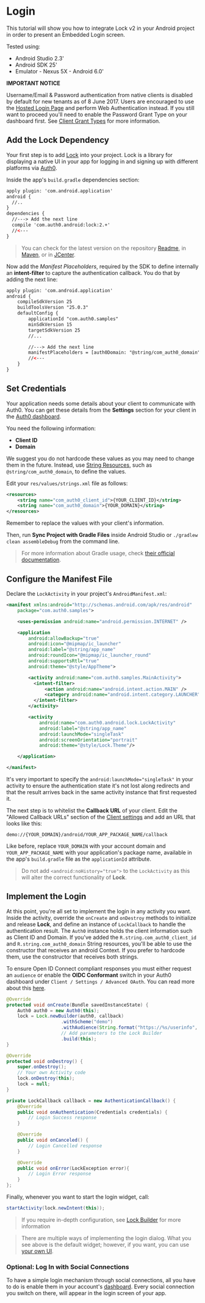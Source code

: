 # Login

This tutorial will show you how to integrate Lock v2 in your Android project in order to present an Embedded Login screen.

Tested using:
- Android Studio 2.3'
- Android SDK 25'
- Emulator - Nexus 5X - Android 6.0'


**IMPORTANT NOTICE**

Username/Email & Password authentication from native clients is disabled by default for new tenants as of 8 June 2017. Users are encouraged to use the [Hosted Login Page](https://auth0.com/docs/hosted-pages/login) and perform Web Authentication instead. If you still want to proceed you'll need to enable the Password Grant Type on your dashboard first. See [Client Grant Types](https://auth0.com/docs/clients/client-grant-types) for more information.


## Add the Lock Dependency

Your first step is to add [Lock](https://github.com/auth0/Lock.Android) into your project. Lock is a library for displaying a native UI in your app for logging in and signing up with different platforms via [Auth0](https://auth0.com/).


Inside the app's `build.gradle` dependencies section:

```xml
apply plugin: 'com.android.application'
android {
  //..
}
dependencies {
  //---> Add the next line
  compile 'com.auth0.android:lock:2.+'
  //<---
}
```

> You can check for the latest version on the repository [Readme](https://github.com/auth0/Lock.Android#install), in [Maven](http://search.maven.org/#search%7Cga%7C1%7Ca%3A%22lock%22%20g%3A%22com.auth0.android%22), or in [JCenter](https://bintray.com/auth0/android/lock).


Now add the _Manifest Placeholders_, required by the SDK to define internally an **intent-filter** to capture the authentication callback. You do that by adding the next line:

```xml
apply plugin: 'com.android.application'
android {
    compileSdkVersion 25
    buildToolsVersion "25.0.3"
    defaultConfig {
        applicationId "com.auth0.samples"
        minSdkVersion 15
        targetSdkVersion 25
        //...

        //---> Add the next line
        manifestPlaceholders = [auth0Domain: "@string/com_auth0_domain", auth0Scheme: "demo"]
        //<---
    }
}
```

## Set Credentials

Your application needs some details about your client to communicate with Auth0. You can get these details from the **Settings** section for your client in the [Auth0 dashboard](https://manage.auth0.com/#/).

You need the following information:

* **Client ID**
* **Domain**

We suggest you do not hardcode these values as you may need to change them in the future. Instead, use [String Resources](https://developer.android.com/guide/topics/resources/string-resource.html), such as `@string/com_auth0_domain`, to define the values.

Edit your `res/values/strings.xml` file as follows:

```xml
<resources>
    <string name="com_auth0_client_id">{YOUR_CLIENT_ID}</string>
    <string name="com_auth0_domain">{YOUR_DOMAIN}</string>
</resources>
```

Remember to replace the values with your client's information.

Then, run **Sync Project with Gradle Files** inside Android Studio or `./gradlew clean assembleDebug` from the command line.

> For more information about Gradle usage, check [their official documentation](https://gradle.org/getting-started-android-build/).



## Configure the Manifest File

Declare the `LockActivity` in your project's `AndroidManifest.xml`:

```xml
<manifest xmlns:android="http://schemas.android.com/apk/res/android"
    package="com.auth0.samples">

    <uses-permission android:name="android.permission.INTERNET" />

    <application
        android:allowBackup="true"
        android:icon="@mipmap/ic_launcher"
        android:label="@string/app_name"
        android:roundIcon="@mipmap/ic_launcher_round"
        android:supportsRtl="true"
        android:theme="@style/AppTheme">

        <activity android:name="com.auth0.samples.MainActivity">
          <intent-filter>
              <action android:name="android.intent.action.MAIN" />
              <category android:name="android.intent.category.LAUNCHER" />
          </intent-filter>
        </activity>

        <activity
            android:name="com.auth0.android.lock.LockActivity"
            android:label="@string/app_name"
            android:launchMode="singleTask"
            android:screenOrientation="portrait"
            android:theme="@style/Lock.Theme"/>

    </application>

</manifest>
```

It's very important to specify the `android:launchMode="singleTask"` in your activity to ensure the authentication state it's not lost along redirects and that the result arrives back in the same activity instance that first requested it.

The next step is to whitelist the **Callback URL** of your client. Edit the "Allowed Callback URLs" section of the [Client settings](https://manage.auth0.com/#/clients) and add an URL that looks like this:

```text
demo://{YOUR_DOMAIN}/android/YOUR_APP_PACKAGE_NAME/callback
```

Like before, replace `YOUR_DOMAIN` with your account domain and `YOUR_APP_PACKAGE_NAME` with your application's package name, available in the app's `build.gradle` file as the `applicationId` attribute.

> Do not add `<android:noHistory="true">` to the `LockActivity` as this will alter the correct functionality of **Lock**.



## Implement the Login

At this point, you're all set to implement the login in any activity you want. Inside the activity, override the `onCreate` and `onDestroy` methods to initialize and release **Lock**, and define an instance of `LockCallback` to handle the authentication result. The `Auth0` instance holds the client information such as Client ID and Domain. If you've added the `R.string.com_auth0_client_id` and `R.string.com_auth0_domain` String resources, you'll be able to use the constructor that receives an android Context. If you prefer to hardcode them, use the constructor that receives both strings.

To ensure Open ID Connect compliant responses you must either request an `audience` or enable the **OIDC Conformant** switch in your Auth0 dashboard under `Client / Settings / Advanced OAuth`. You can read more about this [here](https://auth0.com/docs/api-auth/intro#how-to-use-the-new-flows).


```java
@Override
protected void onCreate(Bundle savedInstanceState) {
    Auth0 auth0 = new Auth0(this);
    lock = Lock.newBuilder(auth0, callback)
                    .withScheme("demo")
                    .withAudience(String.format("https://%s/userinfo", getString(R.string.com_auth0_domain)))
                    // Add parameters to the Lock Builder
                    .build(this);
}
```

```java
@Override
protected void onDestroy() {
    super.onDestroy();
    // Your own Activity code
    lock.onDestroy(this);
    lock = null;
}
```

```java
private LockCallback callback = new AuthenticationCallback() {
    @Override
    public void onAuthentication(Credentials credentials) {
        // Login Success response
    }

    @Override
    public void onCanceled() {
        // Login Cancelled response
    }

    @Override
    public void onError(LockException error){
        // Login Error response
    }
};
```

Finally, whenever you want to start the login widget, call:

```java
startActivity(lock.newIntent(this));
```


> If you require in-depth configuration, see [Lock Builder](/libraries/lock-android#lock-builder) for more information

> There are multiple ways of implementing the login dialog. What you see above is the default widget; however, if you want, you can use [your own UI](/quickstart/native/android/02-custom-login).


### Optional: Log In with Social Connections

To have a simple login mechanism through social connections, all you have to do is enable them in your account's [dashboard](${manage_url}/#/connections/social). Every social connection you switch on there, will appear in the login screen of your app.
